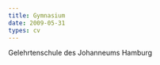 ```yaml
---
title: Gymnasium
date: 2009-05-31
types: cv
---
```

<!--more-->
Gelehrtenschule des Johanneums Hamburg

